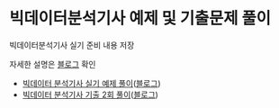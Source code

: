 # 빅데이터분석기사 예제 및 기출문제 풀이

빅데이터분석기사 실기 준비 내용 저장

자세한 설명은 [블로그](https://djccnt15.github.io/) 확인

- [빅데이터 분석기사 실기 예제 풀이](https://github.com/djccnt15/bigdata_certi/blob/main/example_01.ipynb)([블로그](https://djccnt15.github.io/dataanalysis/bigdata_certi_01/))
- [빅데이터 분석기사 기출 2회 풀이](https://github.com/djccnt15/bigdata_certi/blob/main/example_02.ipynb)([블로그](https://djccnt15.github.io/dataanalysis/bigdata_certi_03/))